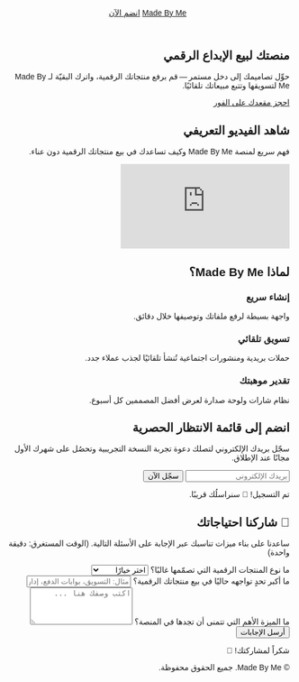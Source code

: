 
<html lang="ar" dir="rtl">
<head>
  <meta charset="UTF-8" />
  <meta name="viewport" content="width=device-width, initial-scale=1.0" />
  <title>اشترك في Made By Me</title>
  <meta name="description" content="انضم إلى قائمة الانتظار لمنصة Made By Me لتمكين المصممين من تحويل إبداعاتهم إلى منتجات رقمية." />
  <!-- Tailwind CSS CDN with aspect-ratio plugin -->
  <script src="https://cdn.tailwindcss.com?plugins=aspect-ratio"></script>
  <!-- Google Fonts -->
  <link href="https://fonts.googleapis.com/css2?family=Tajawal:wght@400;700&display=swap" rel="stylesheet" />
  <style>
    body {font-family: 'Tajawal', sans-serif;}
  </style>
</head>
<body class="bg-gray-50 text-gray-800">
  <!-- Navbar -->
  <header class="bg-white shadow-sm sticky top-0 z-50">
    <div class="container mx-auto px-4 py-4 flex justify-between items-center">
      <a href="#" class="text-2xl font-bold text-indigo-600">Made By Me</a>
      <a href="#subscribe" class="bg-indigo-600 text-white px-4 py-2 rounded-lg shadow hover:bg-indigo-500 transition whitespace-nowrap">انضم الآن</a>
    </div>
  </header>
  <!-- Hero -->
  <section class="bg-indigo-600 text-white">
    <div class="container mx-auto px-6 sm:px-4 py-16 sm:py-24 text-center">
      <h1 class="text-3xl sm:text-4xl md:text-5xl font-bold mb-4 leading-tight">منصتك لبيع الإبداع الرقمي</h1>
      <p class="text-base sm:text-lg md:text-xl max-w-2xl mx-auto">حوِّل تصاميمك إلى دخل مستمر — قم برفع منتجاتك الرقمية، واترك البقيّة لـ <span class="font-semibold">Made By Me</span> لتسويقها وتتبع مبيعاتك تلقائيًا.</p>
      <a href="#subscribe" class="mt-8 inline-block bg-white text-indigo-600 px-6 py-3 rounded-lg font-semibold shadow hover:bg-gray-100 transition">احجز مقعدك على الفور</a>
    </div>
  </section>
  <!-- Intro Video Section -->
  <section class="container mx-auto px-6 sm:px-4 py-16 text-center">
    <h2 class="text-3xl font-bold mb-6">شاهد الفيديو التعريفي</h2>
    <p class="mb-6 max-w-2xl mx-auto">فهم سريع لمنصة Made By Me وكيف تساعدك في بيع منتجاتك الرقمية دون عناء.</p>
    <div class="w-full max-w-4xl mx-auto">
      <div class="aspect-video rounded-xl overflow-hidden">
        <iframe class="w-full h-full" src="https://www.youtube.com/embed/YOUR_VIDEO_ID" title="فيديو تعريفي لمنصة Made By Me" frameborder="0" allow="accelerometer; autoplay; clipboard-write; encrypted-media; gyroscope; picture-in-picture" allowfullscreen></iframe>
      </div>
    </div>
  </section>
  <!-- About Idea -->
  <section class="container mx-auto px-6 sm:px-4 py-16" id="about">
    <h2 class="text-3xl font-bold text-center mb-10">لماذا Made By Me؟</h2>
    <div class="grid gap-8 sm:grid-cols-2 md:grid-cols-3">
      <div class="bg-white p-6 rounded-2xl shadow text-center">
        <h3 class="text-xl font-semibold mb-2">إنشاء سريع</h3>
        <p>واجهة بسيطة لرفع ملفاتك وتوصيفها خلال دقائق.</p>
      </div>
      <div class="bg-white p-6 rounded-2xl shadow text-center">
        <h3 class="text-xl font-semibold mb-2">تسويق تلقائي</h3>
        <p>حملات بريدية ومنشورات اجتماعية تُنشأ تلقائيًا لجذب عملاء جدد.</p>
      </div>
      <div class="bg-white p-6 rounded-2xl shadow text-center">
        <h3 class="text-xl font-semibold mb-2">تقدير موهبتك</h3>
        <p>نظام شارات ولوحة صدارة لعرض أفضل المصممين كل أسبوع.</p>
      </div>
    </div>
  </section>
  <!-- Subscribe Section -->
  <section class="bg-gray-100 py-16" id="subscribe">
    <div class="container mx-auto px-6 sm:px-4">
      <div class="bg-white rounded-2xl shadow-lg p-8 sm:p-10 md:p-12 text-center max-w-3xl mx-auto">
        <h2 class="text-2xl sm:text-3xl font-bold mb-4">انضم إلى قائمة الانتظار الحصرية</h2>
        <p class="mb-6 text-sm sm:text-base">سجّل بريدك الإلكتروني لتصلك دعوة تجربة النسخة التجريبية وتحصُل على شهرك الأول مجانًا عند الإطلاق.</p>
        <form id="emailForm" class="flex flex-col sm:flex-row gap-4 justify-center">
          <input type="email" placeholder="بريدك الإلكتروني" required class="w-full sm:w-2/3 px-4 py-3 rounded-lg border border-gray-300 focus:outline-none focus:ring-2 focus:ring-indigo-400" />
          <button type="submit" class="bg-indigo-600 text-white px-6 py-3 rounded-lg shadow hover:bg-indigo-500 transition whitespace-nowrap">سجّل الآن</button>
        </form>
        <p id="success" class="text-green-600 mt-4 hidden">تم التسجيل! 🤩 سنراسلُك قريبًا.</p>
      </div>
    </div>
  </section>
  <!-- Survey Section -->
  <section class="container mx-auto px-6 sm:px-4 py-16" id="survey">
    <div class="bg-white rounded-2xl shadow-lg p-8 sm:p-10 md:p-12 max-w-4xl mx-auto">
      <h2 class="text-2xl sm:text-3xl font-bold text-center mb-6">💬 شاركنا احتياجاتك</h2>
      <p class="text-center mb-8 text-sm sm:text-base max-w-2xl mx-auto">ساعدنا على بناء ميزات تناسبك عبر الإجابة على الأسئلة التالية. (الوقت المستغرق: دقيقة واحدة)</p>
      <form id="surveyForm" class="grid gap-6">
        <!-- Question 1 -->
        <div>
          <label class="block mb-2 font-semibold" for="contentType">ما نوع المنتجات الرقمية التي تصمّمها غالبًا؟</label>
          <select id="contentType" name="contentType" class="w-full px-4 py-3 rounded-lg border border-gray-300 focus:outline-none focus:ring-2 focus:ring-indigo-400" required>
            <option value="" disabled selected>اختر خيارًا</option>
            <option>قوالب جرافيك</option>
            <option>UI Kits</option>
            <option>خطوط</option>
            <option>كتب إلكترونية</option>
            <option>أخرى</option>
          </select>
        </div>
        <!-- Question 2 -->
        <div>
          <label class="block mb-2 font-semibold" for="mainChallenge">ما أكبر تحدٍ تواجهه حاليًا في بيع منتجاتك الرقمية؟</label>
          <input id="mainChallenge" name="mainChallenge" type="text" placeholder="مثال: التسويق، بوابات الدفع، إدارة الوقت ..." class="w-full px-4 py-3 rounded-lg border border-gray-300 focus:outline-none focus:ring-2 focus:ring-indigo-400" required />
        </div>
        <!-- Question 3 -->
        <div>
          <label class="block mb-2 font-semibold" for="neededFeature">ما الميزة الأهم التي تتمنى أن تجدها في المنصة؟</label>
          <textarea id="neededFeature" name="neededFeature" rows="4" class="w-full px-4 py-3 rounded-lg border border-gray-300 focus:outline-none focus:ring-2 focus:ring-indigo-400" placeholder="اكتب وصفك هنا ..." required></textarea>
        </div>
        <button type="submit" class="bg-indigo-600 text-white px-6 py-3 rounded-lg shadow hover:bg-indigo-500 transition w-full sm:w-auto mx-auto">أرسل الإجابات</button>
      </form>
      <p id="surveySuccess" class="text-green-600 mt-6 hidden text-center">شكراً لمشاركتك! 🌟</p>
    </div>
  </section>
  <!-- Footer -->
  <footer class="bg-indigo-600 text-white py-6">
    <div class="container mx-auto px-4 text-center text-sm sm:text-base">
      <p>&copy; <span id="year"></span> Made By Me. جميع الحقوق محفوظة.</p>
    </div>
  </footer>
  <!-- Scripts -->
  <script>
    document.getElementById('year').textContent = new Date().getFullYear();

    // Subscribe form handler
    const form = document.getElementById('emailForm');
    form.addEventListener('submit', function(e){
      e.preventDefault();
      document.getElementById('success').classList.remove('hidden');
      form.reset();
    });

    // Survey form handler
    const surveyForm = document.getElementById('surveyForm');
    surveyForm.addEventListener('submit', function(e){
      e.preventDefault();
      document.getElementById('surveySuccess').classList.remove('hidden');
      surveyForm.reset();
    });
  </script>
</body>
</html>

